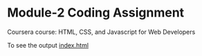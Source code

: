 # Module-2 Coding Assignment
Coursera course: HTML, CSS, and Javascript for Web Developers

To see the output [index.html](http://localhost:50735/)
